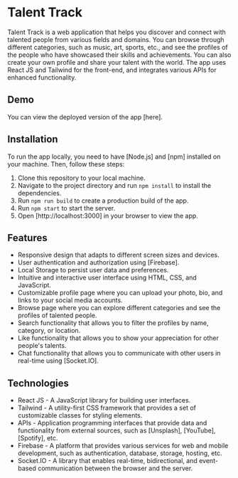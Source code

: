 # Talent Track

Talent Track is a web application that helps you discover and connect with talented people from various fields and domains. You can browse through different categories, such as music, art, sports, etc., and see the profiles of the people who have showcased their skills and achievements. You can also create your own profile and share your talent with the world. The app uses React JS and Tailwind for the front-end, and integrates various APIs for enhanced functionality.

## Demo

You can view the deployed version of the app [here].

## Installation

To run the app locally, you need to have [Node.js] and [npm] installed on your machine. Then, follow these steps:

1. Clone this repository to your local machine.
2. Navigate to the project directory and run `npm install` to install the dependencies.
3. Run `npm run build` to create a production build of the app.
4. Run `npm start` to start the server.
5. Open [http://localhost:3000] in your browser to view the app.

## Features

- Responsive design that adapts to different screen sizes and devices.
- User authentication and authorization using [Firebase].
- Local Storage to persist user data and preferences.
- Intuitive and interactive user interface using HTML, CSS, and JavaScript.
- Customizable profile page where you can upload your photo, bio, and links to your social media accounts.
- Browse page where you can explore different categories and see the profiles of talented people.
- Search functionality that allows you to filter the profiles by name, category, or location.
- Like functionality that allows you to show your appreciation for other people's talents.
- Chat functionality that allows you to communicate with other users in real-time using [Socket.IO].

## Technologies

- React JS - A JavaScript library for building user interfaces.
- Tailwind - A utility-first CSS framework that provides a set of customizable classes for styling elements.
- APIs - Application programming interfaces that provide data and functionality from external sources, such as [Unsplash], [YouTube], [Spotify], etc.
- Firebase - A platform that provides various services for web and mobile development, such as authentication, database, storage, hosting, etc.
- Socket.IO - A library that enables real-time, bidirectional, and event-based communication between the browser and the server.
